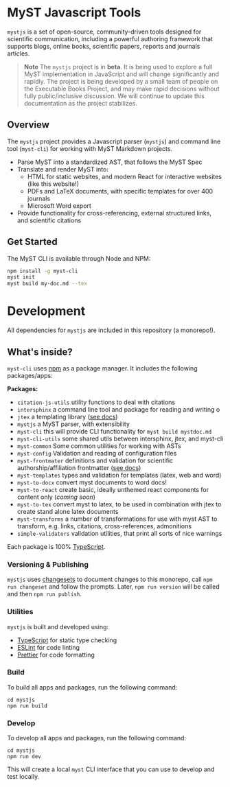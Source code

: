 # MyST Javascript Tools

`mystjs` is a set of open-source, community-driven tools designed for scientific communication, including a powerful authoring framework that supports blogs, online books, scientific papers, reports and journals articles.

> **Note**
> The `mystjs` project is in **beta**. It is being used to explore a full MyST implementation in JavaScript and will change significantly and rapidly.
> The project is being developed by a small team of people on the Executable Books Project, and may make rapid decisions without fully public/inclusive discussion.
> We will continue to update this documentation as the project stabilizes.

## Overview

The `mystjs` project provides a Javascript parser (`mystjs`) and command line tool (`myst-cli`) for working with MyST Markdown projects.

- Parse MyST into a standardized AST, that follows the MyST Spec
- Translate and render MyST into:
  - HTML for static websites, and modern React for interactive websites (like this website!)
  - PDFs and LaTeX documents, with specific templates for over 400 journals
  - Microsoft Word export
- Provide functionality for cross-referencing, external structured links, and scientific citations

## Get Started

The MyST CLI is available through Node and NPM:

```bash
npm install -g myst-cli
myst init
myst build my-doc.md --tex
```

# Development

All dependencies for `mystjs` are included in this repository (a monorepo!).

## What's inside?

`myst-cli` uses [npm](https://www.npmjs.com/) as a package manager. It includes the following packages/apps:

**Packages:**

- `citation-js-utils` utility functions to deal with citations
- `intersphinx` a command line tool and package for reading and writing o
- `jtex` a templating library ([see docs](https://js.myst.tools/jtex))
- `mystjs` a MyST parser, with extensibility
- `myst-cli` this will provide CLI functionality for `myst build mystdoc.md`
- `myst-cli-utils` some shared utils between intersphinx, jtex, and myst-cli
- `myst-common` Some common utilities for working with ASTs
- `myst-config` Validation and reading of configuration files
- `myst-frontmater` definitions and validation for scientific authorship/affiliation frontmatter ([see docs](https://js.myst.tools/guide/frontmatter))
- `myst-templates` types and validation for templates (latex, web and word)
- `myst-to-docx` convert myst documents to word docs!
- `myst-to-react` create basic, ideally unthemed react components for content only (_coming soon_)
- `myst-to-tex` convert myst to latex, to be used in combination with jtex to create stand alone latex documents
- `myst-transforms` a number of transformations for use with myst AST to transform, e.g. links, citations, cross-references, admonitions
- `simple-validators` validation utilities, that print all sorts of nice warnings

Each package is 100% [TypeScript](https://www.typescriptlang.org/).

### Versioning & Publishing

`mystjs` uses [changesets](https://github.com/changesets/changesets) to document changes to this monorepo, call `npm run changeset` and follow the prompts. Later, `npm run version` will be called and then `npm run publish`.

### Utilities

`mystjs` is built and developed using:

- [TypeScript](https://www.typescriptlang.org/) for static type checking
- [ESLint](https://eslint.org/) for code linting
- [Prettier](https://prettier.io) for code formatting

### Build

To build all apps and packages, run the following command:

```
cd mystjs
npm run build
```

### Develop

To develop all apps and packages, run the following command:

```
cd mystjs
npm run dev
```

This will create a local `myst` CLI interface that you can use to develop and test locally.
